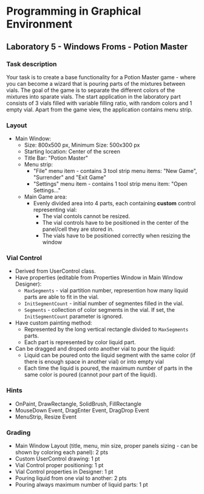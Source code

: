 # Programming in Graphical Environment
 ## Laboratory 5 - Windows Froms - Potion Master
 
 
 ### Task description
 Your task is to create a base functionality for a Potion Master game - where you can become a wizard that is pouring parts of the mixtures between vials. The goal of the game is to separate the different colors of the mixtures into sparate vials.
 The start application in the laboratory part consists of 3 vials filled with variable filling ratio, with random colors and 1 empty vial. Apart from the game view, the application contains menu strip.
 
 ### Layout
 - Main Window:
    - Size: 800x500 px, Minimum Size: 500x300 px
    - Starting location: Center of the screen
    - Title Bar: "Potion Master"
    - Menu strip:
        - "File" menu item - contains 3 tool strip menu items: "New Game", "Surrender" and "Exit Game"
        - "Settings" menu item - contains 1 tool strip menu item: "Open Settings..."
    - Main Game area:
        - Evenly divided area into 4 parts, each containing **custom** control representing vial:
            - The vial contols cannot be resized.
            - The vial controls have to be positioned in the center of the panel/cell they are stored in.
            - The vials have to be positioned correctly when resizing the window
 
 ### Vial Control
 - Derived from UserControl class.
 - Have properties (editable from Properties Window in Main Window Designer):
    - `MaxSegments` - vial partition number, represention how many liquid parts are able to fit in the vial. 
    - `InitSegmentCount` - initial number of segmentes filled in the vial. 
    - `Segments` - collection of color segments in the vial. If set, the `InitSegmentCount` parameter is ignored.
- Have custom painting method:
    - Represented by the long vertical rectangle divided to `MaxSegments` parts.
    - Each part is represented by color liquid part.
- Can be dragged and droped onto another vial to pour the liquid:
    - Liquid can be poured onto the liquid segment with the same color (if there is enough space in another vial) or into empty vial
    - Each time the liquid is poured, the maximum number of parts in the same color is poured (cannot pour part of the liquid).

 
 ### Hints
 - OnPaint, DrawRectangle, SolidBrush, FillRectangle
 - MouseDown Event, DragEnter Event, DragDrop Event 
 - MenuStrip, Resize Event
 
 ### Grading
 - Main Window Layout (title, menu, min size, proper panels sizing - can be shown by coloring each panel): 2 pts
 - Custom UserControl drawing: 1 pt
 - Vial Control proper positioning: 1 pt
 - Vial Control properties in Designer: 1 pt
 - Pouring liquid from one vial to another: 2 pts
 - Pouring always maximum number of liquid parts: 1 pt